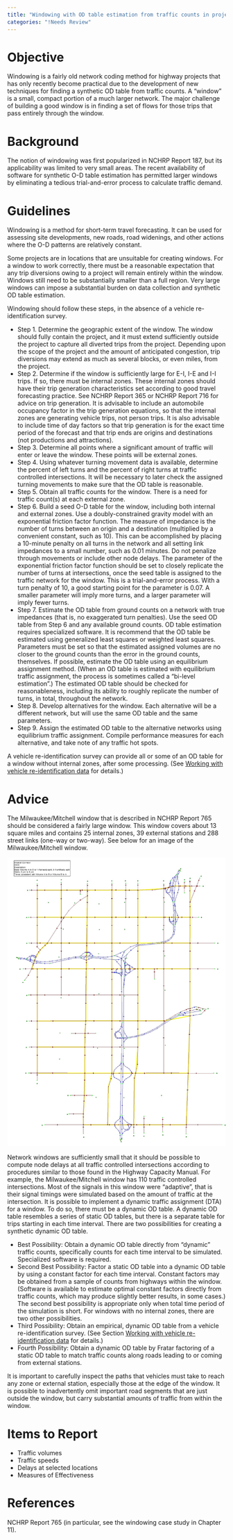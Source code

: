 ```yaml
---
title: "Windowing with OD table estimation from traffic counts in project-level traffic forecasting"
categories: "!Needs Review"
---
```


Objective
=========

Windowing is a fairly old network coding method for highway projects that has only recently become practical due to the development of new techniques for finding a synthetic OD table from traffic counts. A “window” is a small, compact portion of a much larger network. The major challenge of building a good window is in finding a set of flows for those trips that pass entirely through the window.

Background
==========

The notion of windowing was first popularized in NCHRP Report 187, but its applicability was limited to very small areas. The recent availability of software for synthetic O-D table estimation has permitted larger windows by eliminating a tedious trial-and-error process to calculate traffic demand.

Guidelines
==========

Windowing is a method for short-term travel forecasting. It can be used for assessing site developments, new roads, road widenings, and other actions where the O-D patterns are relatively constant.

Some projects are in locations that are unsuitable for creating windows. For a window to work correctly, there must be a reasonable expectation that any trip diversions owing to a project will remain entirely within the window. Windows still need to be substantially smaller than a full region. Very large windows can impose a substantial burden on data collection and synthetic OD table estimation.

Windowing should follow these steps, in the absence of a vehicle re-identification survey.

-   Step 1. Determine the geographic extent of the window. The window should fully contain the project, and it must extend sufficiently outside the project to capture all diverted trips from the project. Depending upon the scope of the project and the amount of anticipated congestion, trip diversions may extend as much as several blocks, or even miles, from the project.
-   Step 2. Determine if the window is sufficiently large for E-I, I-E and I-I trips. If so, there must be internal zones. These internal zones should have their trip generation characteristics set according to good travel forecasting practice. See NCHRP Report 365 or NCHRP Report 716 for advice on trip generation. It is advisable to include an automobile occupancy factor in the trip generation equations, so that the internal zones are generating vehicle trips, not person trips. It is also advisable to include time of day factors so that trip generation is for the exact time period of the forecast and that trip ends are origins and destinations (not productions and attractions).
-   Step 3. Determine all points where a significant amount of traffic will enter or leave the window. These points will be external zones.
-   Step 4. Using whatever turning movement data is available, determine the percent of left turns and the percent of right turns at traffic controlled intersections. It will be necessary to later check the assigned turning movements to make sure that the OD table is reasonable.
-   Step 5. Obtain all traffic counts for the window. There is a need for traffic count(s) at each external zone.
-   Step 6. Build a seed O-D table for the window, including both internal and external zones. Use a doubly-constrained gravity model with an exponential friction factor function. The measure of impedance is the number of turns between an origin and a destination (multiplied by a convenient constant, such as 10). This can be accomplished by placing a 10-minute penalty on all turns in the network and all setting link impedances to a small number, such as 0.01 minutes. Do not penalize through movements or include other node delays. The parameter of the exponential friction factor function should be set to closely replicate the number of turns at intersections, once the seed table is assigned to the traffic network for the window. This is a trial-and-error process. With a turn penalty of 10, a good starting point for the parameter is 0.07. A smaller parameter will imply more turns, and a larger parameter will imply fewer turns.
-   Step 7. Estimate the OD table from ground counts on a network with true impedances (that is, no exaggerated turn penalties). Use the seed OD table from Step 6 and any available ground counts. OD table estimation requires specialized software. It is recommend that the OD table be estimated using generalized least squares or weighted least squares. Parameters must be set so that the estimated assigned volumes are no closer to the ground counts than the error in the ground counts, themselves. If possible, estimate the OD table using an equilibrium assignment method. (When an OD table is estimated with equilibrium traffic assignment, the process is sometimes called a “bi-level estimation”.) The estimated OD table should be checked for reasonableness, including its ability to roughly replicate the number of turns, in total, throughout the network.
-   Step 8. Develop alternatives for the window. Each alternative will be a different network, but will use the same OD table and the same parameters.
-   Step 9. Assign the estimated OD table to the alternative networks using equilibrium traffic assignment. Compile performance measures for each alternative, and take note of any traffic hot spots.

A vehicle re-identification survey can provide all or some of an OD table for a window without internal zones, after some processing. (See [Working with vehicle re-identification data](Working_with_vehicle_re-identification_data_in_project-level_traffic_forecasting) for details.)

Advice
======

The Milwaukee/Mitchell window that is described in NCHRP Report 765 should be considered a fairly large window. This window covers about 13 square miles and contains 25 internal zones, 39 external stations and 288 street links (one-way or two-way). See below for an image of the Milwaukee/Mitchell window.

![](MilwaukeeMitchellWindow.jpg "MilwaukeeMitchellWindow.jpg")

Network windows are sufficiently small that it should be possible to compute node delays at all traffic controlled intersections according to procedures similar to those found in the Highway Capacity Manual. For example, the Milwaukee/Mitchell window has 110 traffic controlled intersections. Most of the signals in this window were “adaptive”, that is their signal timings were simulated based on the amount of traffic at the intersection.
It is possible to implement a dynamic traffic assignment (DTA) for a window. To do so, there must be a dynamic OD table. A dynamic OD table resembles a series of static OD tables, but there is a separate table for trips starting in each time interval. There are two possibilities for creating a synthetic dynamic OD table.

-   Best Possibility: Obtain a dynamic OD table directly from “dynamic” traffic counts, specifically counts for each time interval to be simulated. Specialized software is required.
-   Second Best Possibility: Factor a static OD table into a dynamic OD table by using a constant factor for each time interval. Constant factors may be obtained from a sample of counts from highways within the window. (Software is available to estimate optimal constant factors directly from traffic counts, which may produce slightly better results, in some cases.) The second best possibility is appropriate only when total time period of the simulation is short. For windows with no internal zones, there are two other possibilities.
-   Third Possibility: Obtain an empirical, dynamic OD table from a vehicle re-identification survey. (See Section [Working with vehicle re-identification data](Working_with_vehicle_re-identification_data_in_project-level_traffic_forecasting) for details.)
-   Fourth Possibility: Obtain a dynamic OD table by Fratar factoring of a static OD table to match traffic counts along roads leading to or coming from external stations.

It is important to carefully inspect the paths that vehicles must take to reach any zone or external station, especially those at the edge of the window. It is possible to inadvertently omit important road segments that are just outside the window, but carry substantial amounts of traffic from within the window.

Items to Report
===============

-   Traffic volumes
-   Traffic speeds
-   Delays at selected locations
-   Measures of Effectiveness

References
==========

NCHRP Report 765 (in particular, see the windowing case study in Chapter 11).

